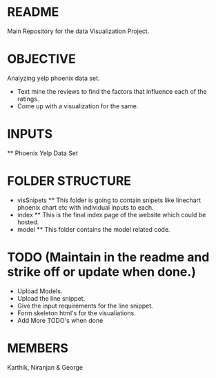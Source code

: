 README
======

Main Repository for the data Visualization Project. 

OBJECTIVE
=========

Analyzing yelp phoenix data set.

 * Text mine the reviews to find the factors that influence each of the ratings.
 * Come up with a visualization for the same.

INPUTS
======

  ** Phoenix Yelp Data Set

FOLDER STRUCTURE
================

 * visSnipets
   ** This folder is going to contain snipets like linechart phoenix chart etc with individual inputs to each.
 * index
   ** This is the final index page of the website which could be hosted.
 * model
   ** This folder contains the model related code.


TODO (Maintain in the readme and strike off or update when done.) 
====
  * Upload Models.
  * Upload the line snippet.
  * Give the input requirements for the line snippet.
  * Form skeleton html's for the visualiations.
  * Add More TODO's when done

MEMBERS
=======

Karthik, Niranjan & George
